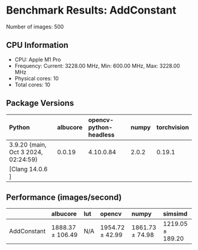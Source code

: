 # Benchmark Results: AddConstant

Number of images: 500

## CPU Information

- CPU: Apple M1 Pro
- Frequency: Current: 3228.00 MHz, Min: 600.00 MHz, Max: 3228.00 MHz
- Physical cores: 10
- Total cores: 10

## Package Versions

| Python                                | albucore   | opencv-python-headless   | numpy   | torchvision   |
|:--------------------------------------|:-----------|:-------------------------|:--------|:--------------|
| 3.9.20 (main, Oct  3 2024, 02:24:59)  | 0.0.19     | 4.10.0.84                | 2.0.2   | 0.19.1        |
| [Clang 14.0.6 ]                       |            |                          |         |               |

## Performance (images/second)

|             | albucore         | lut   | opencv          | numpy           | simsimd          |
|:------------|:-----------------|:------|:----------------|:----------------|:-----------------|
| AddConstant | 1888.37 ± 106.49 | N/A   | 1954.72 ± 42.99 | 1861.73 ± 74.98 | 1219.05 ± 189.20 |
